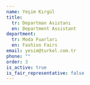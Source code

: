 ```yaml
---
name: Yeşim Kırgül
title:
  tr: Departman Asistanı
  en: Department Assistant
department:
  tr: Moda Fuarları
  en: Fashion Fairs
email: yesim@turkel.com.tr
phone: ""
order: 3
is_active: true
is_fair_representative: false
---
```


